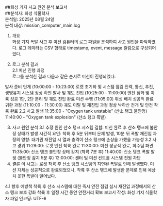 ##화성 기지 사고 원인 분석 보고서  
##분석자: 화성 식물학자  
분석일: 2025년 08월 24일  
분석 대상: mission_computer_main.log  
  
1. 개요  
화성 기지 폭발 사고 후 미션 컴퓨터의 로그 파일을 분석하여 사고 원인을 파악하였다. 로그 데이터는 CSV 형태로 timestamp, event, message 컬럼으로 구성되어 있다.  
  
2. 로그 분석 결과  
2.1 미션 진행 과정  
로그를 분석한 결과 다음과 같은 순서로 미션이 진행되었다:  
  
발사 준비 단계 (10:00:00 - 10:23:00)
로켓 초기화 및 시스템 점검
전력, 통신, 추진, 생명유지 시스템 정상 확인
발사 및 궤도 진입 (10:25:00 - 11:00:00)
엔진 점화 및 이륙 성공
1단, 2단 분리 및 궤도 진입 완료
미션 수행 (11:05:00)
위성 배치 성공적 완료
귀환 과정 (11:10:00 - 11:30:00)
궤도 이탈 및 재진입 과정 정상
낙하산 전개 및 안전 착륙 완료
2.2 사고 발생
11:35:00 - "Oxygen tank unstable" (산소 탱크 불안정) 11:40:00 - "Oxygen tank explosion" (산소 탱크 폭발)

3. 사고 원인 분석
3.1 추정 원인
산소 탱크 시스템 결함: 미션 완료 후 산소 탱크에 불안정 상태가 발생
시간적 요인: 착륙 후 5분 뒤부터 문제 발생, 10분 뒤 폭발
재진입 과정의 영향: 대기권 재진입 시 열과 충격이 산소 탱크에 손상을 가했을 가능성
3.2 사고 경위
11:28:00: 로켓 안전 착륙 완료
11:30:00: 미션 성공적 완료, 회수팀 파견
11:35:00: 산소 탱크 불안정 상태 감지 (착륙 7분 후)
11:40:00: 산소 탱크 폭발 발생 (불안정 감지 5분 후)
12:00:00: 센터 및 미션 컨트롤 시스템 전원 차단
4. 결론
이 사고는 로켓 착륙 후 산소 탱크 시스템의 지연된 폭발로 인해 발생했다. 미션 자체는 성공적으로 완료되었으나, 착륙 후 산소 탱크에 발생한 문제로 인해 예상치 못한 폭발이 일어났다.

4.1 향후 예방책
착륙 후 산소 시스템에 대한 즉시 안전 점검 실시
재진입 과정에서의 산소 탱크 보호 강화
착륙 후 일정 시간 동안 안전거리 확보
보고서 작성: 화성 기지 식물학자
파일 인코딩: UTF-8


